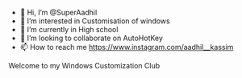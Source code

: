 - 👋 Hi, I’m @SuperAadhil
- 👀 I’m interested in Customisation of windows
- 🌱 I’m currently in High school 
- 💞️ I’m looking to collaborate on AutoHotKey
- 📫 How to reach me https://www.instagram.com/aadhil__kassim

Welcome to my Windows Customization Club
